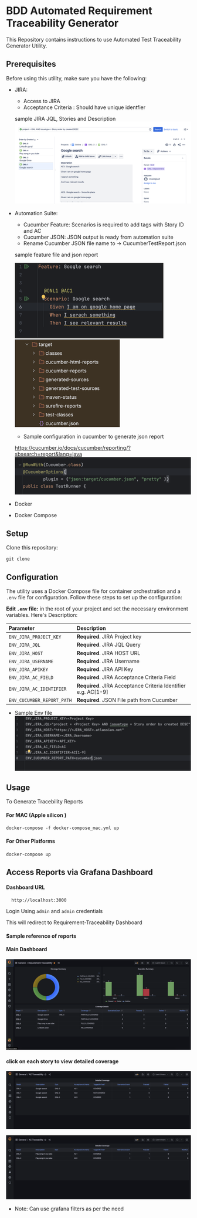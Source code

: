 # BDD Automated Requirement Traceability Generator
This Repository contains instructions to use Automated Test Traceability Generator Utility.

## Prerequisites
Before using this utility, make sure you have the following:

* JIRA:
    * Access to JIRA
    * Acceptance Criteria : Should have unique identfier 
    
    sample JIRA JQL, Stories and Description
    ![JIRA Reference](img/image-9.png)


* Automation Suite:
    * Cucumber Feature: Scenarios is required to add tags with Story ID and AC
    * Cucumber JSON: JSON output is ready from automation suite
    * Rename Cucumber JSON file name to -> CucumberTestReport.json

    sample feature file and json report
  
    ![Feature File Reference](img/feature_file.png)
    ![Cucumber Json Report](img/jsonreport.png)
    
    * Sample configuration in cucumber to generate json report

    https://cucumber.io/docs/cucumber/reporting/?sbsearch=report&lang=java
    ![plugin Config](img/image-7.png)


* Docker

* Docker Compose

## Setup 

Clone this repository:
```
git clone 
```

## Configuration

The utility uses a Docker Compose file for container orchestration and a `.env` file for configuration. Follow these steps to set up the configuration:

**Edit `.env` file:** in the root of your project and set the necessary environment variables. 
Here's Description:

| Parameter              | Description                    |
| :--------              | :-------------------------     |
| `ENV_JIRA_PROJECT_KEY` | **Required**. JIRA Project key |
| `ENV_JIRA_JQL`         | **Required**. JIRA JQL Query   |
| `ENV_JIRA_HOST`        | **Required**. JIRA HOST URL    |
| `ENV_JIRA_USERNAME`    | **Required**. JIRA Username    |
| `ENV_JIRA_APIKEY`      | **Required**. JIRA API Key     |
| `ENV_JIRA_AC_FIELD`    | **Required**. JIRA Acceptance Criteria Field     |
| `ENV_JIRA_AC_IDENTIFIER`    | **Required**. JIRA Acceptance Criteria Identifier  e.g. AC[1-9] |
| `ENV_CUCUMBER_REPORT_PATH`      | **Required**. JSON File path from Cucumber     |

  * Sample Env file 
  ![Env Reference](img/image-6.png)

## Usage

To Generate Tracebility Reports 

#### For MAC (Apple silicon ) 
```
docker-compose -f docker-compose_mac.yml up
```

#### For Other Platforms

```
docker-compose up
```

## Access Reports via Grafana Dashboard

#### Dashboard URL 

```http
  http://localhost:3000
```

Login Using `admin` and `admin` credentials

This will redirect to Requirement-Traceability Dashboard 

#### Sample reference of reports
#### Main Dashboard

![Main Dashboard](img/image.png)

#### click on each story to view detailed coverage

![Detailed1](img/image-1.png)

![Detailed2](img/image-2.png)

* Note: Can use grafana filters as per the need 
